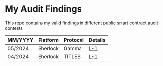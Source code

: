 # My Audit Findings

This repo contains my valid findings in different public smart contract audit contests

| MM/YYYY | Platform | Protocol | Details |
| --- | --- | --- | --- |
| 05/2024 | Sherlock | Gamma | [L-1](https://github.com/sherlock-audit/2024-05-gamma-staking-judging/issues/189) |
| 04/2024 | Sherlock | TITLES | [L-1](https://github.com/sherlock-audit/2024-04-titles-judging/issues/238) |
